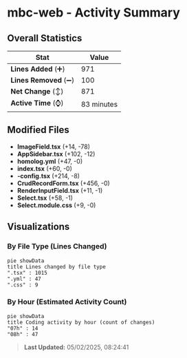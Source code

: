 # mbc-web - Activity Summary 

## Overall Statistics

| Stat                   | Value                                                             |
| ---------------------- | ----------------------------------------------------------------- |
| **Lines Added** (➕)   | 971                                          |
| **Lines Removed** (➖) | 100                                        |
| **Net Change** (↕)    | 871                |
| **Active Time** (⌚)   | 83 minutes |


## Modified Files
- **ImageField.tsx** (+14, -78)
- **AppSidebar.tsx** (+102, -12)
- **homolog.yml** (+47, -0)
- **index.tsx** (+60, -0)
- **-config.tsx** (+214, -8)
- **CrudRecordForm.tsx** (+456, -0)
- **RenderInputField.tsx** (+11, -1)
- **Select.tsx** (+58, -1)
- **Select.module.css** (+9, -0)

## Visualizations

### By File Type (Lines Changed)

```mermaid
pie showData
title Lines changed by file type
".tsx" : 1015
".yml" : 47
".css" : 9
```

### By Hour (Estimated Activity Count)

```mermaid
pie showData
title Coding activity by hour (count of changes)
"07h" : 14
"08h" : 47
```


> **Last Updated:** 05/02/2025, 08:24:41